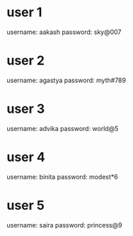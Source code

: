 # user 1
username: aakash
password: sky@007

# user 2
username: agastya
password: myth#789

# user 3
username: advika
password: world@5

# user 4
username: binita
password: modest*6

# user 5
username: saira
password: princess@9
